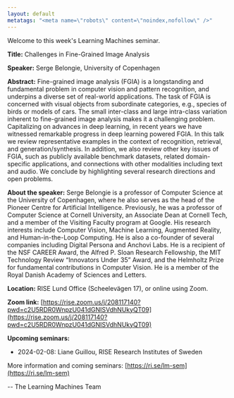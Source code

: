 ```yaml
---
layout: default
metatags: "<meta name=\"robots\" content=\"noindex,nofollow\" />"
---
```

Welcome to this week's Learning Machines seminar.

**Title:** Challenges in Fine-Grained Image Analysis

**Speaker:** Serge Belongie, University of Copenhagen

**Abstract:** Fine-grained image analysis (FGIA) is a longstanding and fundamental problem in computer vision and pattern recognition, and underpins a diverse set of real-world applications. The task of FGIA is concerned with visual objects from subordinate categories, e.g., species of birds or models of cars. The small inter-class and large intra-class variation inherent to fine-grained image analysis makes it a challenging problem. Capitalizing on advances in deep learning, in recent years we have witnessed remarkable progress in deep learning powered FGIA. In this talk we review representative examples in the context of recognition, retrieval, and generation/synthesis. In addition, we also review other key issues of FGIA, such as publicly available benchmark datasets, related domain-specific applications, and connections with other modalities including text and audio. We conclude by highlighting several research directions and open problems.

**About the speaker:** Serge Belongie is a professor of Computer Science at the University of Copenhagen, where he also serves as the head of the Pioneer Centre for Artificial Intelligence. Previously, he was a professor of Computer Science at Cornell University, an Associate Dean at Cornell Tech, and a member of the Visiting Faculty program at Google. His research interests include Computer Vision, Machine Learning, Augmented Reality, and Human-in-the-Loop Computing. He is also a co-founder of several companies including Digital Persona and Anchovi Labs. He is a recipient of the NSF CAREER Award, the Alfred P. Sloan Research Fellowship, the MIT Technology Review “Innovators Under 35” Award, and the Helmholtz Prize for fundamental contributions in Computer Vision. He is a member of the Royal Danish Academy of Sciences and Letters.

**Location:** RISE Lund Office (Scheelevägen 17), or online using Zoom.

**Zoom link:** [https://rise.zoom.us/j/208117140?pwd=c2U5RDR0WnpzU041dGNISVdhNUkyQT09](https://rise.zoom.us/j/208117140?pwd=c2U5RDR0WnpzU041dGNISVdhNUkyQT09)

**Upcoming seminars:**

* 2024-02-08: Liane Guillou, RISE Research Institutes of Sweden

More information and coming seminars: [https://ri.se/lm-sem](https://ri.se/lm-sem)

-- The Learning Machines Team

